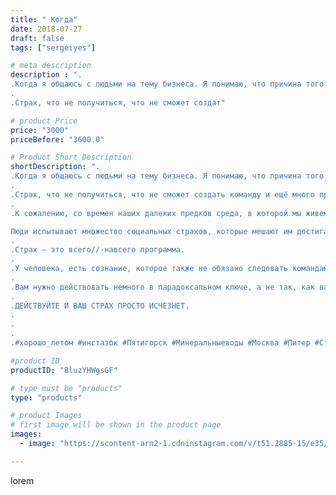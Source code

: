 ```yaml
---
title: " Когда"
date: 2018-07-27
draft: false
tags: ["sergeiyes"]

# meta description
description : ".
.Когда я общаюсь с людьми на тему бизнеса. Я понимаю, что причина того почему у них не получается это страх.
.
.Страх, что не получиться, что не сможет создат"

# product Price
price: "3000"
priceBefore: "3600.0"

# Product Short Description
shortDescription: ".
.Когда я общаюсь с людьми на тему бизнеса. Я понимаю, что причина того почему у них не получается это страх.
.
.Страх, что не получиться, что не сможет создать команду и ещё много причин приводят.
.
.К сожалению, со времен наших далеких предков среда, в которой мы живем, сильно изменилось. И страх не всегда отвечает целям нашего выживания. А даже если отвечает, то никак не способствует нашему счастью и комфорту.

Люди испытывают множество социальных страхов, которые мешают им достигать поставленных целей. Часто они боятся тех вещей, которые не представляют никакой угрозы. Или эта угроза пренебрежительно мала.
.
.Страх — это всего//-навсего программа.
.
.У человека, есть сознание, которое также не обязано следовать командам своего «примитивного» мозга. И первое, что вы должны делать, если хотите избавиться от страха, это ПЕРЕСТАТЬ ДОВЕРЯТ СТРАХУ, перестать воспринимать его, как руководство к действию, перестать его бояться.
.
.Вам нужно действовать немного в парадоксальном ключе, а не так, как вам подсказывает чутье.
.
.ДЕЙСТВУЙТЕ И ВАШ СТРАХ ПРОСТО ИСЧЕЗНЕТ.
.
.
.
.#xoрошо_летом #инстазбк #Пятигорск #Минеральныеводы #Москва #Питер #Ставрополь #Сочи #Симферополь #Севастополь #СКФО #УФО #Анапа #Краснодар #Екатеринбург #Челябинск #Ессентуки #Железноводск #Кисловодск #бизнес #Ростовнадону #gruppazahvata #Нижнийновгород #sergeystar #nl_int #biznes #бизнесидея  #Волгоград #churslabs"

#product ID
productID: "BluzYHWgsGF"

# type must be "products"
type: "products"

# product Images
# first image will be shown in the product page
images:
  - image: "https://scontent-arn2-1.cdninstagram.com/v/t51.2885-15/e35/37130759_259204431528378_5002845298712641536_n.jpg?se=8&tp=1&_nc_ht=scontent-arn2-1.cdninstagram.com&_nc_cat=106&_nc_ohc=5ovawciMT7YAX-cFHgh&ccb=7-4&oh=664a282c1dc0d5a86e21dfb4a1038591&oe=6084D8C3&_nc_sid=86f79a&ig_cache_key=MTgzMjYyODA1NTkxOTczOTI2OQ%3D%3D.2-ccb7-4"

---
```

lorem
